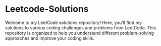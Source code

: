 # Leetcode-Solutions
Welcome to my LeetCode solutions repository! Here, you'll find my solutions to various coding challenges and problems from LeetCode. This repository is organized to help you understand different problem-solving approaches and improve your coding skills.
